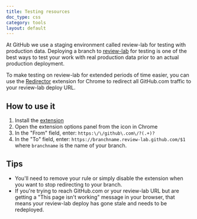 ```yaml
---
title: Testing resources
doc_type: css
category: tools
layout: default
---
```


At GitHub we use a staging environment called review-lab for testing with production data. Deploying a branch to [review-lab](https://github.com/github/github/blob/master/docs/deployment.md#test-in-lab-environments) for testing is one of the best ways to test your work with real production data prior to an actual production deployment.

To make testing on review-lab for extended periods of time easier, you can use the [Redirector](https://chrome.google.com/webstore/detail/redirector/pajiegeliagebegjdhebejdlknciafen) extension for Chrome to redirect all GitHub.com traffic to your review-lab deploy URL.

## How to use it

1. Install the [extension](https://chrome.google.com/webstore/detail/redirector/pajiegeliagebegjdhebejdlknciafen)
2. Open the extension options panel from the icon in Chrome
3. In the "From" field, enter: `https:\/\/github\.com\/?(.+)?`
4. In the "To" field, enter: `https://branchname.review-lab.github.com/$1` where `branchname` is the name of your branch.

## Tips

- You'll need to remove your rule or simply disable the extension when you want to stop redirecting to your branch.
- If you're trying to reach GitHub.com or your review-lab URL but are getting a "This page isn't working" message in your browser, that means your review-lab deploy has gone stale and needs to be redeployed.
